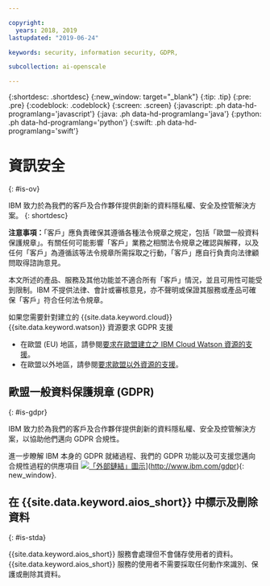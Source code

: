 ```yaml
---

copyright:
  years: 2018, 2019
lastupdated: "2019-06-24"

keywords: security, information security, GDPR, 

subcollection: ai-openscale

---
```


{:shortdesc: .shortdesc}
{:new_window: target="_blank"}
{:tip: .tip}
{:pre: .pre}
{:codeblock: .codeblock}
{:screen: .screen}
{:javascript: .ph data-hd-programlang='javascript'}
{:java: .ph data-hd-programlang='java'}
{:python: .ph data-hd-programlang='python'}
{:swift: .ph data-hd-programlang='swift'}

# 資訊安全
{: #is-ov}

IBM 致力於為我們的客戶及合作夥伴提供創新的資料隱私權、安全及控管解決方案。
{: shortdesc}

**注意事項：**「客戶」應負責確保其遵循各種法令規章之規定，包括「歐盟一般資料保護規章」。有關任何可能影響「客戶」業務之相關法令規章之確認與解釋，以及任何「客戶」為遵循該等法令規章所需採取之行動，「客戶」應自行負責向法律顧問取得諮詢意見。

本文所述的產品、服務及其他功能並不適合所有「客戶」情況，並且可用性可能受到限制。IBM 不提供法律、會計或審核意見，亦不聲明或保證其服務或產品可確保「客戶」符合任何法令規章。

如果您需要針對建立的 {{site.data.keyword.cloud}} {{site.data.keyword.watson}} 資源要求 GDPR 支援

-   在歐盟 (EU) 地區，請參閱[要求在歐盟建立之 IBM Cloud Watson 資源的支援](/docs/services/watson?topic=watson-gdpr-sar#request-EU)。
-   在歐盟以外地區，請參閱[要求歐盟以外資源的支援](/docs/services/watson?topic=watson-gdpr-sar#request-non-EU)。

## 歐盟一般資料保護規章 (GDPR)
{: #is-gdpr}

IBM 致力於為我們的客戶及合作夥伴提供創新的資料隱私權、安全及控管解決方案，以協助他們邁向 GDPR 合規性。

進一步瞭解 IBM 本身的 GDPR 就緒過程、我們的 GDPR 功能以及可支援您邁向合規性過程的供應項目 [ ![「外部鏈結」圖示](../../icons/launch-glyph.svg "「外部鏈結」圖示")](../../icons/launch-glyph.svg "「外部鏈結」圖示")](http://www.ibm.com/gdpr){: new_window}.

## 在 {{site.data.keyword.aios_short}} 中標示及刪除資料
{: #is-stda}

{{site.data.keyword.aios_short}} 服務會處理但不會儲存使用者的資料。{{site.data.keyword.aios_short}} 服務的使用者不需要採取任何動作來識別、保護或刪除其資料。
